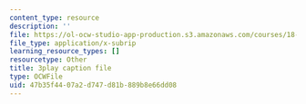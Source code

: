 ```yaml
---
content_type: resource
description: ''
file: https://ol-ocw-studio-app-production.s3.amazonaws.com/courses/18-065-matrix-methods-in-data-analysis-signal-processing-and-machine-learning-spring-2018/47b35f4407a2d747d81b889b8e66dd08_NcPUI7aPFhA.srt
file_type: application/x-subrip
learning_resource_types: []
resourcetype: Other
title: 3play caption file
type: OCWFile
uid: 47b35f44-07a2-d747-d81b-889b8e66dd08
---
```


